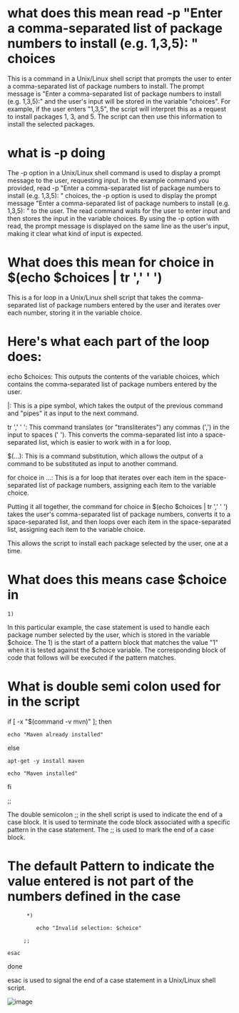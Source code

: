 # what does this mean read -p "Enter a comma-separated list of package numbers to install (e.g. 1,3,5): " choices

This is a command in a Unix/Linux shell script that prompts the user to enter a comma-separated list of package numbers to install. 
The prompt message is "Enter a comma-separated list of package numbers to install (e.g. 1,3,5):" and the user's input will be stored in the variable "choices".
For example, if the user enters "1,3,5", the script will interpret this as a request to install packages 1, 3, and 5. 
The script can then use this information to install the selected packages.

# what is -p doing 
The -p option in a Unix/Linux shell command is used to display a prompt message to the user, requesting input. 
In the example command you provided, read -p "Enter a comma-separated list of package numbers to install (e.g. 1,3,5): " choices, 
the -p option is used to display the prompt message "Enter a comma-separated list of package numbers to install (e.g. 1,3,5): " to the user.
The read command waits for the user to enter input and then stores the input in the variable choices. 
By using the -p option with read, the prompt message is displayed on the same line as the user's input, making it clear what kind of input is expected.

# What does this mean  for choice in $(echo $choices | tr ',' ' ')

This is a for loop in a Unix/Linux shell script that takes the comma-separated list of package numbers entered by the user and iterates over each number, 
storing it in the variable choice.

# Here's what each part of the loop does:

echo $choices: This outputs the contents of the variable choices, which contains the comma-separated list of package numbers entered by the user.

|: This is a pipe symbol, which takes the output of the previous command and "pipes" it as input to the next command.

tr ',' ' ': This command translates (or "transliterates") any commas (',') in the input to spaces (' '). This converts the comma-separated list into a space-separated list, which is easier to work with in a for loop.

$(...): This is a command substitution, which allows the output of a command to be substituted as input to another command.

for choice in ...: This is a for loop that iterates over each item in the space-separated list of package numbers, assigning each item to the variable choice.

Putting it all together, the command for choice in $(echo $choices | tr ',' ' ') takes the user's comma-separated list of package numbers, converts it to a space-separated list, and then loops over each item in the space-separated list, assigning each item to the variable choice. 

This allows the script to install each package selected by the user, one at a time.

# What does this means   case $choice in
    1)

In this particular example, the case statement is used to handle each package number selected by the user, which is stored in the variable $choice. 
The 1) is the start of a pattern block that matches the value "1" when it is tested against the $choice variable. 
The corresponding block of code that follows will be executed if the pattern matches.

# What is  double semi colon used for in the script     
if [ -x "$(command -v mvn)" ]; then

    echo "Maven already installed"
    
else

    apt-get -y install maven
    
    echo "Maven installed"
    
fi

;;

The double semicolon ;; in the shell script is used to indicate the end of a case block. 
It is used to terminate the code block associated with a specific pattern in the case statement.
The ;; is used to mark the end of a case block. 

# The default Pattern to indicate the value entered is not part of the numbers defined in the case

          *)
   
             echo "Invalid selection: $choice"
      
         ;;
   
    esac 
 
done 

esac is used to signal the end of a case statement in a Unix/Linux shell script.

![image](https://user-images.githubusercontent.com/88409463/236681933-9fb5ae47-2fe0-4596-9d36-89217a0e2d72.png)
